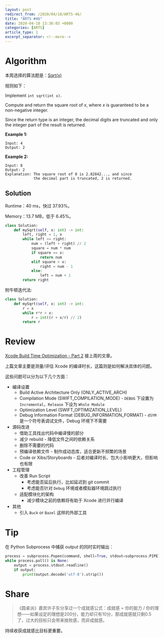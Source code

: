 ```yaml
---
layout: post
redirect_from: /2020/04/18/ARTS-46/
title: "ARTS #46"
date: 2020-04-18 13:36:03 +0800
categories: [ARTS]
article_type: 1
excerpt_separator: <!--more-->
---
```



# Algorithm

本周选择的算法题是：[Sqrt(x)](https://leetcode.com/problems/sqrtx/)

<!--more-->

规则如下：

Implement `int sqrt(int x)`.

Compute and return the square root of *x*, where *x* is guaranteed to be a non-negative integer.

Since the return type is an integer, the decimal digits are truncated and only the integer part of the result is returned.

**Example 1:**

```
Input: 4
Output: 2
```

**Example 2:**

```
Input: 8
Output: 2
Explanation: The square root of 8 is 2.82842..., and since 
             the decimal part is truncated, 2 is returned.
```

## Solution

Runtime：40 ms，快过 37.93%。

Memory：13.7 MB，低于 6.45%。

```python
class Solution:
    def mySqrt(self, x: int) -> int:
        left, right = 1, x
        while left <= right:
            num = (left + right) // 2
            square = num * num
            if square == x:
                return num
            elif square > x:
                right = num - 1
            else:
                left = num + 1
        return right
```

附牛顿迭代法:

```python
class Solution:
    def mySqrt(self, x: int) -> int:
        r = x
        while r*r > x:
            r = int((r + x/r) // 2)
        return r
```


# Review

[Xcode Build Time Optimization - Part 2](https://www.onswiftwings.com/posts/build-time-optimization-part2/)
接上周的文章。

上篇文章主要是测量/评估 Xcode 的编译时长，这篇则是如何解决具体的问题。

这些问题可以分为以下几个方面：

- 编译设置
  - Build Active Architecture Only (ONLY_ACTIVE_ARCH)
  - Compilation Mode (SWIFT_COMPILATION_MODE) - `DEBUG` 下设置为 `Incremental`，`Release` 下设为 `Whole Module`
  - Optimization Level (SWIFT_OPTIMIZATION_LEVEL)
  - Debug Information Format (DEBUG_INFORMATION_FORMAT) - `dSYM` 是一个符号表调试文件，Debug 环境下不需要
- 源码改进
  - 借助工具找出代码中编译慢的部分
  - 减少 rebuild - 降低文件之间的依赖关系
  - 删除不需要的代码
  - 预编译依赖文件 - 制作成动态库，适合更新不频繁的场景
  - Code or Xibs/Storyboards - 后者对编译时长、包大小影响更大，但影响也有限
- 工程管理
  - 改善 Run Script
    - 考虑能否延后执行，比如延迟到 git commit
    - 考虑能否针对 `Debug` 环境或者模拟器环境跳过执行
  - 适配模块化的架构
    - 减少模块之前的依赖将有助于 Xcode 进行并行编译
- 其他
  - 引入 `Buck` or `Bazel` 这样的外部工具

# Tip

在 Python Subprocess 中捕获 output 的同时实时输出：

```python
process = subprocess.Popen(command, shell=True, stdout=subprocess.PIPE)
while process.poll() is None:
    output = process.stdout.readline()
    if output:
        print(output.decode('utf-8').strip())
```

# Share

> 《圆桌派》嘉宾许子东分享过一个成就感公式：成就感 = 你的能力 / 你的理想——如果设定的理想是200分，能力却只有10分，那成就感就只剩0.5了，过大的目标只会带来挫败感，而非成就感。

持续收获成就感比目标更重要。